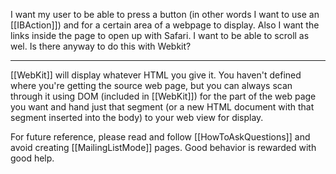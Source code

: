 

I want my user to be able to press a button (in other words I want to use an [[IBAction]]) and for a certain area of a webpage to display.   Also I want the links inside the page to open up with Safari. I want to be able to scroll as wel.  Is there anyway to do this with Webkit?

----

[[WebKit]] will display whatever HTML you give it. You haven't defined where you're getting the source web page, but you can always scan through it using DOM (included in [[WebKit]]) for the part of the web page you want and hand just that segment (or a new HTML document with that segment inserted into the body) to your web view for display.

For future reference, please read and follow [[HowToAskQuestions]] and avoid creating [[MailingListMode]] pages. Good behavior is rewarded with good help.